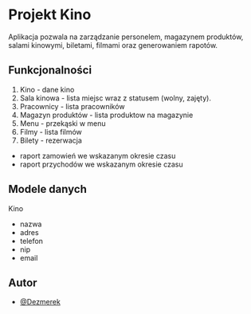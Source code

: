 # Projekt Kino
Aplikacja pozwala na zarządzanie personelem, magazynem produktów, salami kinowymi, biletami, filmami oraz generowaniem rapotów.

## Funkcjonalności
1. Kino - dane kino
2. Sala kinowa - lista miejsc wraz z statusem (wolny, zajęty).
3. Pracownicy - lista pracowników
4. Magazyn produktów - lista produktow na magazynie
5. Menu - przekąski w menu 
6. Filmy - lista filmów
7. Bilety - rezerwacja

- raport zamowień we wskazanym okresie czasu
- raport przychodów we wskazanym okresie czasu

## Modele danych

Kino
- nazwa
- adres
- telefon
- nip
- email

## Autor
- [@Dezmerek](https://www.github.com/Dezmerek)

